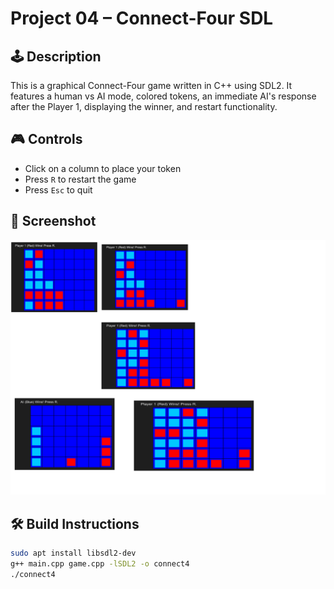 
# Project 04 – Connect-Four SDL

## 🕹️ Description

This is a graphical Connect-Four game written in C++ using SDL2. It features a human vs AI mode, colored tokens, an immediate AI's response after the Player 1, displaying the winner, and restart functionality.

## 🎮 Controls

- Click on a column to place your token
- Press `R` to restart the game
- Press `Esc` to quit

## 🧪 Screenshot

![Screenshot](screenshot.png)

## 🛠️ Build Instructions

```bash
sudo apt install libsdl2-dev
g++ main.cpp game.cpp -lSDL2 -o connect4
./connect4
